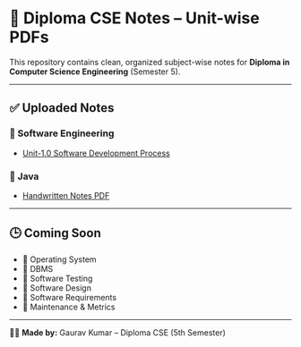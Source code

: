 # 📘 Diploma CSE Notes – Unit-wise PDFs

This repository contains clean, organized subject-wise notes for **Diploma in Computer Science Engineering** (Semester 5).

---

## ✅ Uploaded Notes

### 📁 Software Engineering
- [Unit-1.0 Software Development Process](./Software%20Engineering/Unit-1.0%20Software%20Development%20Process.pdf)

### 📁 Java
- [Handwritten Notes PDF](./Java/Java%20handwritten.pdf)

---

## 🕒 Coming Soon
- 📁 Operating System
- 📁 DBMS
- 📁 Software Testing
- 📁 Software Design
- 📁 Software Requirements
- 📁 Maintenance & Metrics

---

👨‍🎓 **Made by:** Gaurav Kumar – Diploma CSE (5th Semester)
